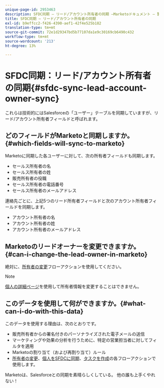 ```yaml
---
unique-page-id: 2953463
description: SFDC同期 — リード/アカウント所有者の同期 —Marketoドキュメント — 製品ドキュメント
title: SFDC同期 — リード/アカウント所有者の同期
exl-id: b9effcc2-f426-4390-aef1-42f4e525b182
translation-type: tm+mt
source-git-commit: 72e1d29347bd5b77107da1e9c30169cb6490c432
workflow-type: tm+mt
source-wordcount: '213'
ht-degree: 13%

---
```


# SFDC同期：リード/アカウント所有者の同期{#sfdc-sync-lead-account-owner-sync}

これらは技術的にはSalesforceの「ユーザー」テーブルを同期していますが、リード/アカウント所有者フィールドと呼ばれます。

## どのフィールドがMarketoと同期しますか。{#which-fields-will-sync-to-marketo}

Marketoに同期した各ユーザーに対して、次の所有者フィールドも同期します。

* セールス所有者の名
* セールス所有者の姓
* 販売所有者の役職
* セールス所有者の電話番号
* セールス所有者のメールアドレス

連絡先ごとに、上記5つのリード所有者フィールドと次のアカウント所有者フィールドを同期します。

* アカウント所有者の名
* アカウント所有者の姓
* アカウント所有者のメールアドレス

## Marketoのリードオーナーを変更できますか。{#can-i-change-the-lead-owner-in-marketo}

絶対に、[所有者の変更](/help/marketo/product-docs/core-marketo-concepts/smart-campaigns/salesforce-flow-actions/change-owner.md)フローアクションを使用してください。

>[!NOTE]
>
>[個人の詳細ページ](/help/marketo/product-docs/core-marketo-concepts/smart-lists-and-static-lists/managing-people-in-smart-lists/using-the-person-detail-page.md)を使用して所有者情報を変更することはできません。

## このデータを使用して何ができますか。{#what-can-i-do-with-this-data}

このデータを使用する理由は、次のとおりです。

* 販売所有者からの署名付きのパーソナライズされた電子メールの送信
* マーケティングや効果の分析を行うために、特定の営業担当者に対してフィルタを適用
* Marketoの割り当て（および再割り当て）ルール
* [所有者の変更](/help/marketo/product-docs/core-marketo-concepts/smart-campaigns/salesforce-flow-actions/change-owner.md)、[個人をSFDCに同期](/help/marketo/product-docs/core-marketo-concepts/smart-campaigns/salesforce-flow-actions/sync-person-to-sfdc.md)、[タスクを作成](/help/marketo/product-docs/core-marketo-concepts/smart-campaigns/salesforce-flow-actions/create-task.md)の各フローアクションで使用します。

Marketoは、Salesforceとの同期を素晴らしくしている。 他の誰も上手くやれない！

